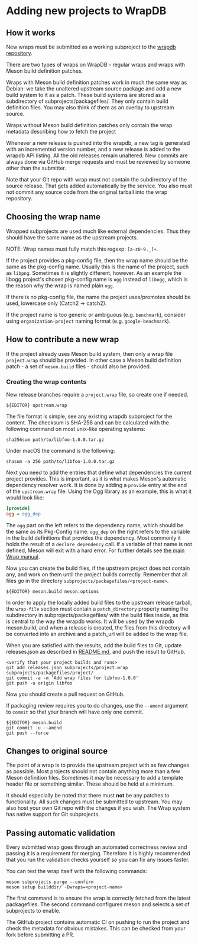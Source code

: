 # Adding new projects to WrapDB


## How it works

New wraps must be submitted as a working subproject to the [wrapdb
repository](https://github.com/mesonbuild/wrapdb).

There are two types of wraps on WrapDB - regular wraps and wraps with
Meson build definition patches.

Wraps with Meson build definition patches work in much the same way as
Debian: we take the unaltered upstream source package and add a new
build system to it as a patch. These build systems are stored as a
subdirectory of subprojects/packagefiles/. They only contain build
definition files. You may also think of them as an overlay to upstream
source.

Wraps without Meson build definition patches only contain the wrap
metadata describing how to fetch the project

Whenever a new release is pushed into the wrapdb, a new tag is
generated with an incremented version number, and a new release is
added to the wrapdb API listing. All the old releases remain
unaltered. New commits are always done via GitHub merge requests and
must be reviewed by someone other than the submitter.

Note that your Git repo with wrap must not contain the subdirectory of
the source release. That gets added automatically by the service. You
also must not commit any source code from the original tarball into
the wrap repository.

## Choosing the wrap name

Wrapped subprojects are used much like external dependencies. Thus
they should have the same name as the upstream projects.

NOTE: Wrap names must fully match this regexp: `[a-z0-9._]+`.

If the project provides a pkg-config file, then the wrap name
should be the same as the pkg-config name. Usually this is the name of
the project, such as `libpng`. Sometimes it is slightly different,
however. As an example the libogg project's chosen pkg-config name is
`ogg` instead of `libogg`, which is the reason why the wrap is
named plain `ogg`.

If there is no pkg-config file, the name the project uses/promotes
should be used, lowercase only (Catch2 -> catch2).

If the project name is too generic or ambiguous (e.g. `benchmark`),
consider using `organization-project` naming format (e.g.
`google-benchmark`).

## How to contribute a new wrap

If the project already uses Meson build system, then only a wrap file
`project.wrap` should be provided. In other case a Meson build
definition patch - a set of `meson.build` files - should also be
provided.

### Creating the wrap contents

New release branches require a `project.wrap` file, so create one if
needed.

```
${EDITOR} upstream.wrap
```

The file format is simple, see any existing wrapdb subproject for the
content. The checksum is SHA-256 and can be calculated with the
following command on most unix-like operating systems:

```
sha256sum path/to/libfoo-1.0.0.tar.gz
```

Under macOS the command is the following:

```
shasum -a 256 path/to/libfoo-1.0.0.tar.gz
```

Next you need to add the entries that define what dependencies the
current project provides. This is important, as it is what makes
Meson's automatic dependency resolver work. It is done by adding a
`provide` entry at the end of the `upstream.wrap` file. Using the Ogg
library as an example, this is what it would look like:

```ini
[provide]
ogg = ogg_dep
```

The `ogg` part on the left refers to the dependency name, which should
be the same as its Pkg-Config name. `ogg_dep` on the right refers to
the variable in the build definitions that provides the dependency.
Most commonly it holds the result of a `declare_dependency` call. If a
variable of that name is not defined, Meson will exit with a hard
error. For further details see [the main Wrap
manual](Wrap-dependency-system-manual.md).

Now you can create the build files, if the upstream project does not
contain any, and work on them until the project builds correctly.
Remember that all files go in the directory
`subprojects/packagefiles/<project-name>`.

```
${EDITOR} meson.build meson.options
```

In order to apply the locally added build files to the upstream
release tarball, the `wrap-file` section must contain a
`patch_directory` property naming the subdirectory in
subprojects/packagefiles/ with the build files inside, as this is
central to the way the wrapdb works. It will be used by the wrapdb
meson.build, and when a release is created, the files from this
directory will be converted into an archive and a patch_url will be
added to the wrap file.

When you are satisfied with the results, add the build files to Git, update
releases.json as described in
[README.md](https://github.com/mesonbuild/wrapdb#readme), and push the result
to GitHub.

```
<verify that your project builds and runs>
git add releases.json subprojects/project.wrap subprojects/packagefiles/project/
git commit -a -m 'Add wrap files for libfoo-1.0.0'
git push -u origin libfoo
```

Now you should create a pull request on GitHub.

If packaging review requires you to do changes, use the `--amend`
argument to `commit` so that your branch will have only one commit.

```
${EDITOR} meson.build
git commit -u --amend
git push --force
```

## Changes to original source

The point of a wrap is to provide the upstream project with as few
changes as possible. Most projects should not contain anything more
than a few Meson definition files. Sometimes it may be necessary to
add a template header file or something similar. These should be held
at a minimum.

It should especially be noted that there must **not** be any patches
to functionality. All such changes must be submitted to upstream. You
may also host your own Git repo with the changes if you wish. The Wrap
system has native support for Git subprojects.

## Passing automatic validation

Every submitted wrap goes through an automated correctness review and
passing it is a requirement for merging. Therefore it is highly
recommended that you run the validation checks yourself so you can fix
any issues faster.

You can test the wrap itself with the following commands:

    meson subprojects purge --confirm
    meson setup builddir/ -Dwraps=<project-name>

The first command is to ensure the wrap is correctly fetched from the
latest packagefiles. The second command configures meson and selects a
set of subprojects to enable.

The GitHub project contains automatic CI on pushing to run the project
and check the metadata for obvious mistakes. This can be checked from
your fork before submitting a PR.
